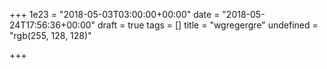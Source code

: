 +++
1e23 = "2018-05-03T03:00:00+00:00"
date = "2018-05-24T17:56:36+00:00"
draft = true
tags = []
title = "wgregergre"
undefined = "rgb(255, 128, 128)"

+++
